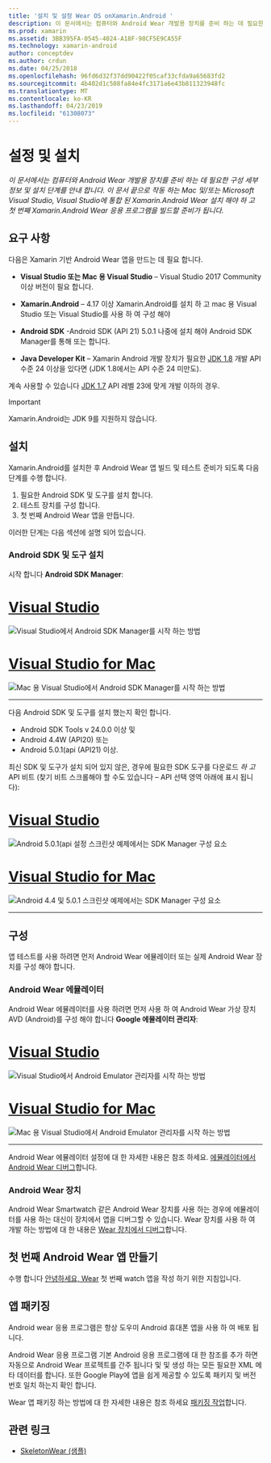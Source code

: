 ```yaml
---
title: '설치 및 설정 Wear OS onXamarin.Android '
description: 이 문서에서는 컴퓨터와 Android Wear 개발용 장치를 준비 하는 데 필요한 구성 세부 정보 및 설치 단계를 안내 합니다. 이 문서 끝으로 작동 하는 Mac 및/또는 Microsoft Visual Studio, Visual Studio에 통합 된 Xamarin.Android Wear 설치 해야 하 고 첫 번째 Xamarin.Android Wear 응용 프로그램을 빌드할 준비가 됩니다.
ms.prod: xamarin
ms.assetid: 3BB395FA-0545-4024-A18F-98CF5E9CA55F
ms.technology: xamarin-android
author: conceptdev
ms.author: crdun
ms.date: 04/25/2018
ms.openlocfilehash: 96fd6d32f37dd90422f05caf33cfda9a65683fd2
ms.sourcegitcommit: 4b402d1c508fa84e4fc3171a6e43b811323948fc
ms.translationtype: MT
ms.contentlocale: ko-KR
ms.lasthandoff: 04/23/2019
ms.locfileid: "61308073"
---
```

# <a name="setup-and-installation"></a>설정 및 설치

_이 문서에서는 컴퓨터와 Android Wear 개발용 장치를 준비 하는 데 필요한 구성 세부 정보 및 설치 단계를 안내 합니다. 이 문서 끝으로 작동 하는 Mac 및/또는 Microsoft Visual Studio, Visual Studio에 통합 된 Xamarin.Android Wear 설치 해야 하 고 첫 번째 Xamarin.Android Wear 응용 프로그램을 빌드할 준비가 됩니다._

## <a name="requirements"></a>요구 사항

다음은 Xamarin 기반 Android Wear 앱을 만드는 데 필요 합니다.

-   **Visual Studio 또는 Mac 용 Visual Studio** &ndash; Visual Studio 2017 Community 이상 버전이 필요 합니다.

-   **Xamarin.Android** &ndash; 4.17 이상 Xamarin.Android를 설치 하 고 mac 용 Visual Studio 또는 Visual Studio를 사용 하 여 구성 해야

-   **Android SDK** -Android SDK (API 21) 5.0.1 나중에 설치 해야 Android SDK Manager를 통해 또는 합니다.

-   **Java Developer Kit** &ndash; Xamarin Android 개발 장치가 필요한 [JDK 1.8](https://www.oracle.com/technetwork/java/javase/downloads/jdk8-downloads-2133151.html) 개발 API 수준 24 이상을 있다면 (JDK 1.8에서는 API 수준 24 미만도).

계속 사용할 수 있습니다 [JDK 1.7](https://www.oracle.com/technetwork/java/javase/downloads/jdk7-downloads-1880260.html) API 레벨 23에 맞게 개발 이하의 경우.

> [!IMPORTANT]
> Xamarin.Android는 JDK 9를 지원하지 않습니다.

## <a name="installation"></a>설치

Xamarin.Android를 설치한 후 Android Wear 앱 빌드 및 테스트 준비가 되도록 다음 단계를 수행 합니다. 

1.  필요한 Android SDK 및 도구를 설치 합니다.
2.  테스트 장치를 구성 합니다.
3.  첫 번째 Android Wear 앱을 만듭니다.

이러한 단계는 다음 섹션에 설명 되어 있습니다.


### <a name="install-android-sdk-and-tools"></a>Android SDK 및 도구 설치 

시작 합니다 **Android SDK Manager**: 

# <a name="visual-studiotabwindows"></a>[Visual Studio](#tab/windows)

![Visual Studio에서 Android SDK Manager를 시작 하는 방법](installation-images/vs/sdk-menu.png)

# <a name="visual-studio-for-mactabmacos"></a>[Visual Studio for Mac](#tab/macos)

![Mac 용 Visual Studio에서 Android SDK Manager를 시작 하는 방법](installation-images/xs/sdk-menu.png)

-----


다음 Android SDK 및 도구를 설치 했는지 확인 합니다.

* Android SDK Tools v 24.0.0 이상 및
* Android 4.4W (API20) 또는
* Android 5.0.1(api (API21) 이상.

최신 SDK 및 도구가 설치 되어 있지 않은, 경우에 필요한 SDK 도구를 다운로드 *하 고* API 비트 (찾기 비트 스크롤해야 할 수도 있습니다 &ndash; API 선택 영역 아래에 표시 됩니다): 

# <a name="visual-studiotabwindows"></a>[Visual Studio](#tab/windows)

![Android 5.0.1(api 설정 스크린샷 예제에서는 SDK Manager 구성 요소](installation-images/vs/sdk-select.png)

# <a name="visual-studio-for-mactabmacos"></a>[Visual Studio for Mac](#tab/macos)

![Android 4.4 및 5.0.1 스크린샷 예제에서는 SDK Manager 구성 요소](installation-images/xs/sdk-select.png)

-----


## <a name="configuration"></a>구성

앱 테스트를 사용 하려면 먼저 Android Wear 에뮬레이터 또는 실제 Android Wear 장치를 구성 해야 합니다. 


### <a name="android-wear-emulator"></a>Android Wear 에뮬레이터

Android Wear 에뮬레이터를 사용 하려면 먼저 사용 하 여 Android Wear 가상 장치 AVD (Android)를 구성 해야 합니다 **Google 에뮬레이터 관리자**:

# <a name="visual-studiotabwindows"></a>[Visual Studio](#tab/windows)

![Visual Studio에서 Android Emulator 관리자를 시작 하는 방법](installation-images/vs/emulator-menu.png)

# <a name="visual-studio-for-mactabmacos"></a>[Visual Studio for Mac](#tab/macos)

![Mac 용 Visual Studio에서 Android Emulator 관리자를 시작 하는 방법](installation-images/xs/emulator-menu.png)

-----

Android Wear 에뮬레이터 설정에 대 한 자세한 내용은 참조 하세요. [에뮬레이터에서 Android Wear 디버그](~/android/wear/deploy-test/debug-on-emulator.md)합니다.


### <a name="android-wear-device"></a>Android Wear 장치

Android Wear Smartwatch 같은 Android Wear 장치를 사용 하는 경우에 에뮬레이터를 사용 하는 대신이 장치에서 앱을 디버그할 수 있습니다. Wear 장치를 사용 하 여 개발 하는 방법에 대 한 내용은 [Wear 장치에서 디버그](~/android/wear/deploy-test/debug-on-device.md)합니다.


## <a name="create-your-first-android-wear-app"></a>첫 번째 Android Wear 앱 만들기

수행 합니다 [안녕하세요, Wear](~/android/wear/get-started/hello-wear.md) 첫 번째 watch 앱을 작성 하기 위한 지침입니다.


## <a name="packaging-your-app"></a>앱 패키징

Android wear 응용 프로그램은 항상 도우미 Android 휴대폰 앱을 사용 하 여 배포 됩니다. 

Android Wear 응용 프로그램 기본 Android 응용 프로그램에 대 한 참조를 추가 하면 자동으로 Android Wear 프로젝트를 간주 됩니다 및 및 생성 하는 모든 필요한 XML 메타 데이터를 합니다. 또한 Google Play에 앱을 쉽게 제공할 수 있도록 패키지 및 버전 번호 일치 하는지 확인 합니다. 

Wear 앱 패키징 하는 방법에 대 한 자세한 내용은 참조 하세요 [패키징 작업](~/android/wear/deploy-test/packaging.md)합니다.


## <a name="related-links"></a>관련 링크

- [SkeletonWear (샘플)](https://developer.xamarin.com/samples/SkeletonWear/)
